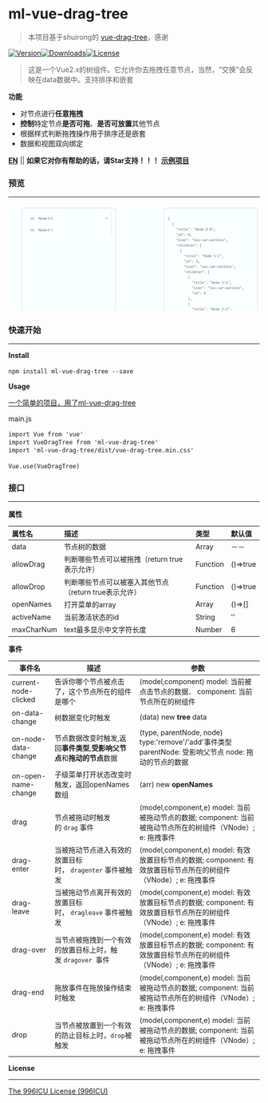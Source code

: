 # ml-vue-drag-tree

> 本项目基于shuirong的 [vue-drag-tree](https://github.com/shuirong/vue-drag-tree)，感谢

[![Version](http://img.shields.io/npm/v/ml-vue-drag-tree.svg)](https://www.npmjs.com/package/ml-vue-drag-tree)[![Downloads](http://img.shields.io/npm/dm/ml-vue-drag-tree.svg)](https://www.npmjs.com/package/ml-vue-drag-tree)[![License](https://img.shields.io/npm/l/ml-vue-drag-tree.svg?style=flat)](https://opensource.org/licenses/MIT)

> 这是一个Vue2.x的树组件。它允许你去拖拽任意节点，当然，“交换”会反映在data数据中。支持排序和嵌套

**功能**

- 对节点进行**任意拖拽**
- **控制**特定节点**是否可拖**、**是否可放置**其他节点
- 根据样式判断拖拽操作用于排序还是嵌套
- 数据和视图双向绑定

**[EN](README.md)** || **如果它对你有帮助的话，请Star支持！！！**
**[示例项目](https://github.com/qq240814476/ml-vue-drag-tree-demo)**

### 预览

------

![demo](static/ml-vue-drag-tree.gif)

### 快速开始

------

**Install**

`npm install ml-vue-drag-tree --save`

**Usage**

[一个简单的项目，用了ml-vue-drag-tree](https://github.com/qq240814476/ml-vue-drag-tree-demo)

main.js

```vue
import Vue from 'vue'
import VueDragTree from 'ml-vue-drag-tree'
import 'ml-vue-drag-tree/dist/vue-drag-tree.min.css'

Vue.use(VueDragTree)
```

### 接口

---

**属性**

| 属性名     | 描述                                                  | 类型     | 默认值   |
| :--------- | :---------------------------------------------------- | :------- | :------- |
| data       | 节点树的数据                                          | Array    | －－     |
| allowDrag  | 判断哪些节点可以被拖拽（return true表示允许）         | Function | ()=>true |
| allowDrop  | 判断哪些节点可以被塞入其他节点（return true表示允许） | Function | ()=>true |
| openNames  | 打开菜单的array                                       | Array    | ()=>[]   |
| activeName | 当前激活状态的id                                      | String   | ''       |
| maxCharNum | text最多显示中文字符长度                              | Number   | 6        |



**事件**

| 事件名               | 描述                                                                     | 参数                                                                                                             |
| -------------------- | ------------------------------------------------------------------------ | ---------------------------------------------------------------------------------------------------------------- |
| current-node-clicked | 告诉你哪个节点被点击了，这个节点所在的组件是哪个                         | (model,component) model: 当前被点击节点的数据． component: 当前节点所在的树组件                                  |
| on-data-change       | 树数据变化时触发                                                         | (data) new **tree** data                                                                                         |
| on-node-data-change  | 节点数据改变时触发,返回**事件类型**,**受影响父节点**和**拖动的节点**数据 | (type, parentNode, node) type:'remove'/'add'事件类型 parentNode: 受影响父节点 node: 拖动的节点的数据             |
| on-open-name-change  | 子级菜单打开状态改变时触发，返回openNames数组                            | (arr) new **openNames**                                                                                          |
| drag                 | 节点被拖动时触发的 `drag` 事件                                           | (model,component,e) model: 当前被拖动节点的数据; component: 当前被拖动节点所在的树组件（VNode）; e: 拖拽事件     |
| drag-enter           | 当被拖动节点进入有效的放置目标时， `dragenter` 事件被触发                | (model,component,e) model: 有效放置目标节点的数据; component: 有效放置目标节点所在的树组件（VNode）; e: 拖拽事件 |
| drag-leave           | 当被拖动节点离开有效的放置目标时， `dragleave` 事件被触发                | (model,component,e) model: 有效放置目标节点的数据; component: 有效放置目标节点所在的树组件（VNode）; e: 拖拽事件 |
| drag-over            | 当节点被拖拽到一个有效的放置目标上时，触发 `dragover `事件               | (model,component,e) model: 有效放置目标节点的数据; component: 有效放置目标节点所在的树组件（VNode）; e: 拖拽事件 |
| drag-end             | 拖放事件在拖放操作结束时触发                                             | (model,component,e) model: 当前被拖动节点的数据; component: 当前被拖动节点所在的树组件（VNode）; e: 拖拽事件     |
| drop                 | 当节点被放置到一个有效的防止目标上时，`drop`被触发                       | (model,component,e) model: 当前被拖动节点的数据; component: 当前被拖动节点所在的树组件（VNode）; e: 拖拽事件     |




**License**

------

[The 996ICU License (996ICU)](LICENSE)
